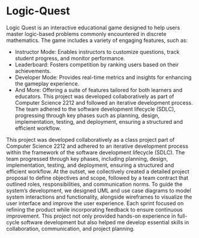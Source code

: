 # Logic-Quest
Logic Quest is an interactive educational game designed to help users master logic-based problems commonly encountered in discrete mathematics. The game includes a variety of engaging features, such as:

* Instructor Mode: Enables instructors to customize questions, track student progress, and monitor performance.
* Leaderboard: Fosters competition by ranking users based on their achievements.
* Developer Mode: Provides real-time metrics and insights for enhancing the gameplay experience.
* And More: Offering a suite of features tailored for both learners and educators.
This project was developed collaboratively as part of Computer Science 2212 and followed an iterative development process. The team adhered to the software development lifecycle (SDLC), progressing through key phases such as planning, design, implementation, testing, and deployment, ensuring a structured and efficient workflow.

This project was developed collaboratively as a class project part of Computer Science 2212 and adhered to an iterative development process within the framework of the software development lifecycle (SDLC). The team progressed through key phases, including planning, design, implementation, testing, and deployment, ensuring a structured and efficient workflow. At the outset, we collectively created a detailed project proposal to define objectives and scope, followed by a team contract that outlined roles, responsibilities, and communication norms. To guide the system’s development, we designed UML and use case diagrams to model system interactions and functionality, alongside wireframes to visualize the user interface and improve the user experience. Each sprint focused on refining the product while incorporating feedback to ensure continuous improvement. This project not only provided hands-on experience in full-cycle software development but also helped me develop essential skills in collaboration, communication, and project planning.
